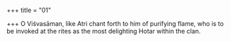 +++
title = "01"

+++
O Viśvasāman, like Atri chant forth to him of purifying flame,
who is to be invoked at the rites as the most delighting Hotar within  the clan.